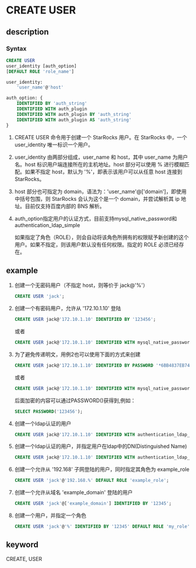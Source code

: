 # CREATE USER

## description

### Syntax

```SQL
CREATE USER
user_identity [auth_option]
[DEFAULT ROLE 'role_name']

user_identity:
    'user_name'@'host'

auth_option: {
    IDENTIFIED BY 'auth_string'
    IDENTIFIED WITH auth_plugin
    IDENTIFIED WITH auth_plugin BY 'auth_string'
    IDENTIFIED WITH auth_plugin AS 'auth_string'
}
```

1. CREATE USER 命令用于创建一个 StarRocks 用户。在 StarRocks 中，一个 user_identity 唯一标识一个用户。

2. user_identity 由两部分组成，user_name 和 host，其中 user_name 为用户名。host 标识用户端连接所在的主机地址。host 部分可以使用 % 进行模糊匹配。如果不指定 host，默认为 '%'，即表示该用户可以从任意 host 连接到 StarRocks。

3. host 部分也可指定为 domain，语法为：'user_name'@['domain']，即使用中括号包围，则 StarRocks 会认为这个是一个 domain，并尝试解析其 ip 地址。目前仅支持百度内部的 BNS 解析。

4. auth_option指定用户的认证方式，目前支持mysql_native_password和authentication_ldap_simple

    如果指定了角色（ROLE），则会自动将该角色所拥有的权限赋予新创建的这个用户。如果不指定，则该用户默认没有任何权限。指定的 ROLE 必须已经存在。

## example

1. 创建一个无密码用户（不指定 host，则等价于 jack@'%'）

    ```SQL
    CREATE USER 'jack';
    ```

2. 创建一个有密码用户，允许从 '172.10.1.10' 登陆

    ```sql
    CREATE USER jack@'172.10.1.10' IDENTIFIED BY '123456';
    ```

    或者

    ```SQL
    CREATE USER jack@'172.10.1.10' IDENTIFIED WITH mysql_native_password BY '123456';
    ```

3. 为了避免传递明文，用例2也可以使用下面的方式来创建

    ```SQL
    CREATE USER jack@'172.10.1.10' IDENTIFIED BY PASSWORD '*6BB4837EB74329105EE4568DDA7DC67ED2CA2AD9';
    ```

    或者

    ```SQL
    CREATE USER jack@'172.10.1.10' IDENTIFIED WITH mysql_native_password AS '*6BB4837EB74329105EE4568DDA7DC67ED2CA2AD9';
    ```

    后面加密的内容可以通过PASSWORD()获得到,例如：

    ```sql
    SELECT PASSWORD('123456');
    ```

4. 创建一个ldap认证的用户

    ```sql
    CREATE USER jack@'172.10.1.10' IDENTIFIED WITH authentication_ldap_simple
    ```

5. 创建一个ldap认证的用户，并指定用户在ldap中的DN(Distinguished Name)

    ```sql
    CREATE USER jack@'172.10.1.10' IDENTIFIED WITH authentication_ldap_simple AS 'uid=jack,ou=company,dc=example,dc=com'
    ```

6. 创建一个允许从 '192.168' 子网登陆的用户，同时指定其角色为 example_role

    ```sql
    CREATE USER 'jack'@'192.168.%' DEFAULT ROLE 'example_role';
    ```

7. 创建一个允许从域名 'example_domain' 登陆的用户

    ```sql
    CREATE USER 'jack'@['example_domain'] IDENTIFIED BY '12345';
    ```

8. 创建一个用户，并指定一个角色

    ```sql
    CREATE USER 'jack'@'%' IDENTIFIED BY '12345' DEFAULT ROLE 'my_role';
    ```

## keyword

CREATE, USER
